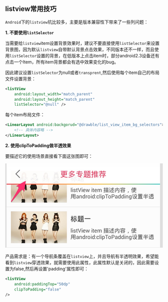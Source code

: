 ## listview常用技巧

`Android`下的`listview`坑比较多，主要是版本兼容性下带来了一些列问题：

**1. 不要使用`listSelector`**

当需要给`listview`item设置背景效果时，建议不要直接使用`listSelector`来设置背景图，因为默认`listview`自带默认背景点击效果，不同版本还不一样，而且使用`listSelector`设置的背景，在低版本上点击item时，部分android2.3设备还有点击一个Item，所有item背景都会有选中效果变化的bug。

因此建议设置`listSelector`为null或者`transprent`,然后使用每个item自己的布局文件设置背景：

```xml
<listView
    android:layout_width="match_parent"
    android:layout_height="match_parent"
    listSelector="@null" />
```

每个item布局文件：

```xml
<LinearLayout android:backgorud="@drawble/list_view_item_bg_selectors">
    <!-- 具体内容略 -->
</LinearLayout>
```

**2. 使用clipToPadding做半透效果**

要描述它的使用场景直接看下面这张图即可：

![clip](../images/listview_clip_padding.jpg)

产品需求是：有一个导航条覆盖在`listview`上，并且导航有半透明效果，希望能看到`listview`穿透效果，就需要使用此属性，此属性默认是关闭的，因此需要设置为false,然后再设置'padding'属性即可：

```xml
<listView
    android:paddingTop="50dp"
    clipToPadding="false"
/>
```
